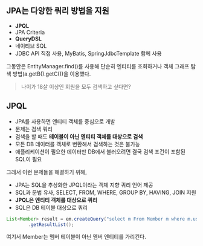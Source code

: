 ## JPA는 다양한 쿼리 방법을 지원

- **JPQL**
- JPA Criteria
- **QueryDSL**
- 네이티브 SQL
- JDBC API 직접 사용, MyBatis, SpringJdbcTemplate 함께 사용

그동안은 EntityManager.find()를 사용해 단순히 엔티티를 조회하거나 객체 그래프 탐색 방법(a.getB().getC())을 이용했다.

> 나이가 18살 이상인 회원을 모두 검색하고 싶다면?

## JPQL

- JPA를 사용하면 엔티티 객체를 중심으로 개발
- 문제는 검색 쿼리
- 검색을 할 때도 **테이블이 아닌 엔티티 객체를 대상으로 검색**
- 모든 DB 데이터를 객체로 변환해서 검색하는 것은 불가능
- 애플리케이션이 필요한 데이터만 DB에서 불러오려면 결국 검색 조건이 포함된 SQL이 필요

그래서 이런 문제들을 해결하기 위해,

- JPA는 SQL을 추상화한 JPQL이라는 객체 지향 쿼리 언어 제공
- SQL과 문법 유사, SELECT, FROM, WHERE, GROUP BY, HAVING, JOIN 지원
- **JPQL은 엔티티 객체를 대상으로 쿼리**
- SQL은 DB 테이블 대상으로 쿼리

~~~java
List<Member> result = em.createQuery("select m From Member m where m.username like '%kim%'", Member.class)
        .getResultList();
~~~

여기서 Member는 멤버 테이블이 아닌 멤버 엔티티를 가리킨다.
